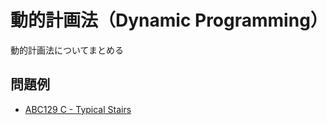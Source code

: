 # 動的計画法（Dynamic Programming）
動的計画法についてまとめる

## 問題例
- [ABC129 C - Typical Stairs](https://atcoder.jp/contests/abc129/tasks/abc129_c)